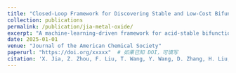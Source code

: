 ```yaml
---
title: "Closed-Loop Framework for Discovering Stable and Low-Cost Bifunctional Metal Oxide Catalysts for Efficient Electrocatalytic Water Splitting in Acid"
collection: publications
permalink: /publication/jia-metal-oxide/
excerpt: "A machine-learning-driven framework for acid-stable bifunctional oxide catalyst discovery."
date: 2025-01-01
venue: "Journal of the American Chemical Society"
paperurl: "https://doi.org/xxxxx"  # 如果已知 DOI，可填写
citation: 'X. Jia, Z. Zhou, F. Liu, T. Wang, Y. Wang, D. Zhang, H. Liu, Y. Wang, S. Ye, K. Amezawa, L. Wei, H. Li. (2025). "Closed-Loop Framework for Discovering Stable and Low-Cost Bifunctional Metal Oxide Catalysts..." *JACS*. In Press.'
---
```

